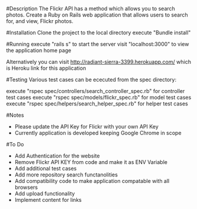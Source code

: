 #Description
The Flickr API has a method which allows you to search photos. Create a
Ruby on Rails web application that allows users to search for, and view,
Flickr photos.

#Installation
Clone the project to the local directory
execute "Bundle install"

#Running
execute "rails s" to start the server
visit "localhost:3000" to view the application home page

Alternatively you can visit http://radiant-sierra-3399.herokuapp.com/ which is Heroku link for this application

#Testing
Various test cases can be ececuted from the spec directory:

execute "rspec spec/controllers/search_controller_spec.rb" for controller test cases
execute "rspec spec/models/flickr_spec.rb" for model test cases
execute "rspec spec/helpers/search_helper_spec.rb" for helper test cases

#Notes
- Please update the API Key for Flickr with your own API Key
- Currently application is developed keeping Google Chrome in scope

#To Do
- Add Authentication for the website
- Remove Flickr API KEY from code and make it as ENV Variable
- Add additional test cases
- Add more repository search functanolities
- Add compatibility code to make application compatable with all browsers
- Add upload functionality
- Implement content for links


